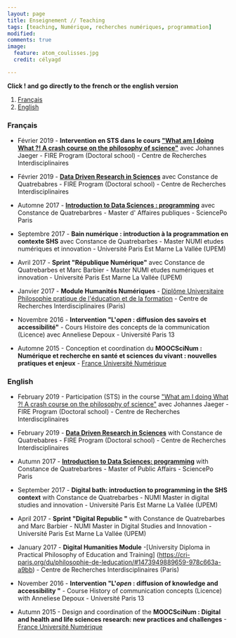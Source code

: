 ```yaml
---
layout: page
title: Enseignement // Teaching
tags: [teaching, Numérique, recherches numériques, programmation]
modified:
comments: true
image:
  feature: atom_coulisses.jpg
  credit: célyagd

---
```

**Click ! and go directly to the french or the english version**

1. [Français](#français)
2. [English](#english)

### Français <a name="français"></a>

- Février 2019 - **Intervention en STS dans le cours ["What am I doing What ?! A crash course on the philosophy of science"](https://cri-paris.org/fire/academic-program/fire-courses/philosophy-of-science/)** avec Johannes Jaeger - FIRE Program (Doctoral school) - Centre de Recherches Interdisciplinaires

- Février 2019 - **[Data Driven Research in Sciences](https://cri-paris.org/fire/academic-program/fire-courses/data-driven-research-sciences/)** avec Constance de Quatrebabres - FIRE Program (Doctoral school) - Centre de Recherches Interdisciplinaires

- Automne 2017 - **[Introduction to Data Sciences : programming](http://formation.sciences-po.fr/enseignement/2017/OAFP/4920)** avec Constance de Quatrebarbres - Master d' Affaires publiques - SciencePo Paris

- Septembre 2017 - **Bain numérique : introduction à la programmation en contexte SHS** avec Constance de Quatrebarbes - Master NUMI etudes numériques et innovation  - Université Paris Est Marne La Vallée (UPEM)

- Avril 2017 - **Sprint "République Numérique"** avec Constance de Quatrebarbes et Marc Barbier - Master NUMI etudes numériques et innovation  - Université Paris Est Marne La Vallée (UPEM)

- Janvier 2017 - **Module Humanités Numériques**  - [Diplôme Universitaire Philosophie pratique de l'éducation et de la formation](https://cri-paris.org/du/philosophie-de-leducation/#1473949889659-978c663a-a9bb) - Centre de Recherches Interdisciplinaires (Paris)

- Novembre 2016 - **Intervention "L'*open* : diffusion des savoirs et accessibilité"** - Cours Histoire des concepts de la communication (Licence) avec Anneliese Depoux - Université Paris 13

- Automne 2015 - Conception et coordination du **MOOCSciNum : Numérique et recherche en santé et sciences du vivant : nouvelles pratiques et enjeux** - [France Université Numérique](https://www.fun-mooc.fr/courses/VirchowVillerme/06005/session01/about)


### English <a name="english"></a>


- February 2019 - Participation (STS) in the course ["What am I doing What ?! A crash course on the philosophy of science"](https://cri-paris.org/fire/academic-program/fire-courses/philosophy-of-science/) avec Johannes Jaeger - FIRE Program (Doctoral school) - Centre de Recherches Interdisciplinaires

- February 2019 - **[Data Driven Research in Sciences](https://cri-paris.org/fire/academic-program/fire-courses/data-driven-research-sciences/)** with Constance de Quatrebabres - FIRE Program (Doctoral school) - Centre de Recherches Interdisciplinaires

- Autumn 2017 - **[Introduction to Data Sciences: programming](http://formation.sciences-po.fr/enseignement/2017/OAFP/4920)** with Constance de Quatrebarbres - Master of Public Affairs - SciencePo Paris

- September 2017 - **Digital bath: introduction to programming in the SHS context** with Constance de Quatrebarbes - NUMI Master in digital studies and innovation - Université Paris Est Marne La Vallée (UPEM)

- April 2017 - **Sprint "Digital Republic "** with Constance de Quatrebarbes and Marc Barbier - NUMI Master in Digital Studies and Innovation - Université Paris Est Marne La Vallée (UPEM)

- January 2017 - **Digital Humanities Module** -[University Diploma in Practical Philosophy of Education and Training] (https://cri-paris.org/du/philosophie-de-leducation/#1473949889659-978c663a-a9bb) - Centre de Recherches Interdisciplinaires (Paris)

- November 2016 - **Intervention "L'*open* : diffusion of knowledge and accessibility "** - Course History of communication concepts (Licence) with Anneliese Depoux - Université Paris 13

- Autumn 2015 - Design and coordination of the **MOOCSciNum : Digital and health and life sciences research: new practices and challenges** -[France Université Numérique](https://www.fun-mooc.fr/courses/VirchowVillerme/06005/session01/about)

